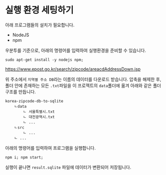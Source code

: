 # 실행 환경 세팅하기

아래 프로그램들의 설치가 필요합니다.

- NodeJS
- npm

우분투를 기준으로, 아래의 명령어를 입력하여 실행환경을 준비할 수 있습니다.

```
sudo apt-get install -y nodejs npm;
```

https://www.epost.go.kr/search/zipcode/areacdAddressDown.jsp

위 주소에서 `지역별 주소 DB`라는 이름의 데이터를 다운로드 받습니다.
압축을 해제한 후, 폴더 안에 존재하는 모든 `.txt`파일을 이 프로젝트의
`data`폴더에 옮겨 아래와 같은 폴더 구조를 만듭니다.

```
korea-zipcode-db-to-sqlite
    ㄴdata
        ㄴ 서울특별시.txt
        ㄴ 대전광역시.txt
        ㄴ ...
    ㄴsrc
        ㄴ ...
    ㄴ ...
```

아래의 명령어를 입력하여 프로그램을 실행합니다.

```
npm i; npm start;
```

실행이 끝나면 `result.sqlite` 파일에 데이터가 변환되어 저장됩니다.